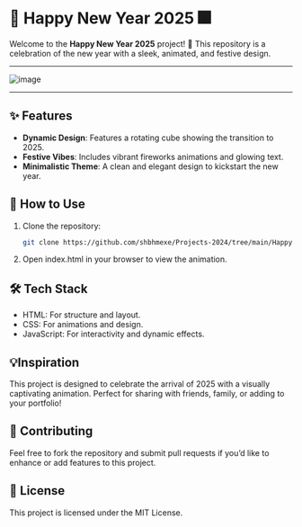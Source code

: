 # 🎉 Happy New Year 2025 🎆

Welcome to the **Happy New Year 2025** project! 🥳 This repository is a celebration of the new year with a sleek, animated, and festive design.

---

![image](https://github.com/user-attachments/assets/392f3528-1502-4547-b1bb-9438079bbc7b)

---

## ✨ Features

- **Dynamic Design**: Features a rotating cube showing the transition to 2025.
- **Festive Vibes**: Includes vibrant fireworks animations and glowing text.
- **Minimalistic Theme**: A clean and elegant design to kickstart the new year.

## 📂 How to Use

1. Clone the repository:
   ```bash
   git clone https://github.com/shbhmexe/Projects-2024/tree/main/Happy%20New%20Year%202025)
   
2. Open index.html in your browser to view the animation.

## 🛠️ Tech Stack

- HTML: For structure and layout.
- CSS: For animations and design.
- JavaScript: For interactivity and dynamic effects.

## 💡Inspiration
This project is designed to celebrate the arrival of 2025 with a visually captivating animation. Perfect for sharing with friends, family, or adding to your portfolio!



## 🌟 Contributing
Feel free to fork the repository and submit pull requests if you’d like to enhance or add features to this project.

## 📜 License
This project is licensed under the MIT License.

